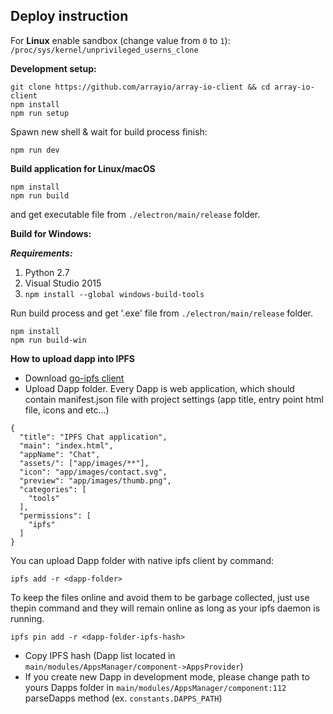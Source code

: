 ## Deploy instruction

For **Linux** enable sandbox (change value from `0` to `1`): `/proc/sys/kernel/unprivileged_userns_clone`

**Development setup:**
```
git clone https://github.com/arrayio/array-io-client && cd array-io-client
npm install
npm run setup
```
Spawn new shell & wait for build process finish:
```
npm run dev
```

**Build application for Linux/macOS**

```
npm install
npm run build
```
and get executable file from `./electron/main/release` folder.


**Build for Windows:**

***Requirements:***
1. Python 2.7
2. Visual Studio 2015
3. ```npm install --global windows-build-tools```

Run build process and get '.exe' file from ```./electron/main/release``` folder.
```
npm install
npm run build-win
```

**How to upload dapp into IPFS**
- Download <a href="https://github.com/ipfs/go-ipfs">go-ipfs client</a>
- Upload Dapp folder.
Every Dapp is web application, which should contain manifest.json file with project settings (app title, entry point html file, icons and etc...)
```
{
  "title": "IPFS Chat application",
  "main": "index.html",
  "appName": "Chat",
  "assets/": ["app/images/**"],
  "icon": "app/images/contact.svg",
  "preview": "app/images/thumb.png",
  "categories": [
    "tools"
  ],
  "permissions": [
    "ipfs"
  ]
}

```
You can upload Dapp folder with native ipfs client by command:

```ipfs add -r <dapp-folder>```

To keep the files online and avoid them to be garbage collected, just use thepin command and they will remain online as long as your ipfs daemon is running.

```ipfs pin add -r <dapp-folder-ipfs-hash>```

- Copy IPFS hash (Dapp list located in ```main/modules/AppsManager/component->AppsProvider```)
- If you create new Dapp in development mode, please change path to yours Dapps folder in ```main/modules/AppsManager/component:112``` parseDapps method (ex. ```constants.DAPPS_PATH```)

